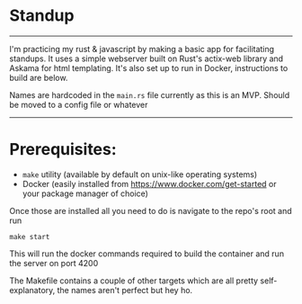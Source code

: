 # Standup
___
I'm practicing my rust & javascript by making a basic app for facilitating standups.
It uses a simple webserver built on Rust's actix-web library and Askama for html templating. It's also set up to run in Docker, instructions to build are below.

Names are hardcoded in the `main.rs` file currently as this is an MVP. Should be moved to a config file or whatever
___
# Prerequisites:
- `make` utility (available by default on unix-like operating systems)
- Docker (easily installed from https://www.docker.com/get-started or your package manager of choice)

Once those are installed all you need to do is navigate to the repo's root and run 
~~~
make start
~~~
This will run the docker commands required to build the container and run the server on port 4200

The Makefile contains a couple of other targets which are all pretty self-explanatory, the names aren't perfect but hey ho.